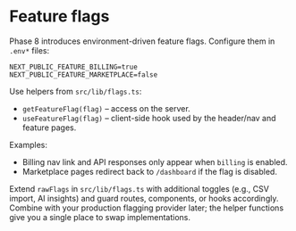 # Feature flags

Phase 8 introduces environment-driven feature flags. Configure them in `.env*` files:

```env
NEXT_PUBLIC_FEATURE_BILLING=true
NEXT_PUBLIC_FEATURE_MARKETPLACE=false
```

Use helpers from `src/lib/flags.ts`:

- `getFeatureFlag(flag)` – access on the server.
- `useFeatureFlag(flag)` – client-side hook used by the header/nav and feature pages.

Examples:

- Billing nav link and API responses only appear when `billing` is enabled.
- Marketplace pages redirect back to `/dashboard` if the flag is disabled.

Extend `rawFlags` in `src/lib/flags.ts` with additional toggles (e.g., CSV import, AI insights) and guard routes, components, or hooks accordingly. Combine with your production flagging provider later; the helper functions give you a single place to swap implementations.
